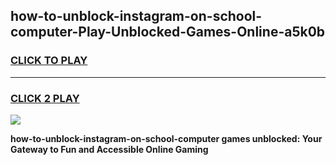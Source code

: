 
## how-to-unblock-instagram-on-school-computer-Play-Unblocked-Games-Online-a5k0b
<h3>
<a href="https://premium76.site?title=how-to-unblock-instagram-on-school-computer&ref=25A">CLICK TO PLAY</a></h3>
<hr>

<h3>
<a href="https://premium76.site?title=how-to-unblock-instagram-on-school-computer&ref=25A">CLICK 2 PLAY</a>
  
</h3>

<a href="https://premium76.site?title=how-to-unblock-instagram-on-school-computer&ref=25A"><img src="https://clearcache.store/games.png"></a>


**how-to-unblock-instagram-on-school-computer games unblocked: Your Gateway to Fun and Accessible Online Gaming**
